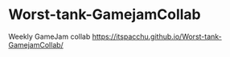 # Worst-tank-GamejamCollab
 Weekly GameJam collab
https://itspacchu.github.io/Worst-tank-GamejamCollab/
